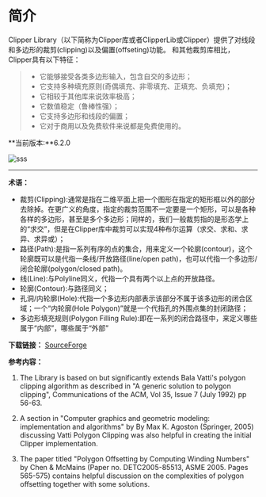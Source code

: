 # 简介

Clipper Library（以下简称为Clipper库或者ClipperLib或Clipper）提供了对线段和多边形的裁剪(clipping)以及偏置(offseting)功能。
和其他裁剪库相比，Clipper具有以下特征：
> - 它能够接受各类多边形输入，包含自交的多边形；
> - 它支持多种填充原则(奇偶填充、非零填充、正填充、负填充)；
> - 它相较于其他库来说效率极高；
> - 它数值稳定（鲁棒性强）；
> - 它支持多边形和线段的偏置；
> - 它对于商用以及免费软件来说都是免费使用的。

**当前版本:**6.2.0


![sss](https://downloadflies.com/blog-img/int.png)   

------

**术语：**
- 裁剪(Clipping):通常是指在二维平面上把一个图形在指定的矩形框以外的部分去除掉。在更广义的角度，指定的裁剪范围不一定要是一个矩形，可以是各种各样的多边形，甚至是多个多边形；同样的，我们一般裁剪指的是形态学上的“求交”，但是在Clipper库中裁剪可以实现4种布尔运算（求交、求和、求异、求异或）；
- 路径(Path):是指一系列有序的点的集合，用来定义一个轮廓(contour)，这个轮廓既可以是代指一条线/开放路径(line/open path)，也可以代指一个多边形/闭合轮廓(polygon/closed path)。
- 线(Line):与Polyline同义，代指一个具有两个以上点的开放路径。
- 轮廓(Contour):与路径同义；
- 孔洞/内轮廓(Hole):代指一个多边形内部表示该部分不属于该多边形的闭合区域；一个“内轮廓(Hole Polygon)”就是一个代指孔的外围点集的封闭路径；
- 多边形填充规则(Polygon Filling Rule):即在一系列的闭合路径中，来定义哪些属于“内部”，哪些属于“外部”

**下载链接：**
[SourceForge](https://sourceforge.net/projects/polyclipping/)

**参考内容：**
1. The Library is based on but significantly extends Bala Vatti's polygon clipping algorithm as described in "A generic solution to polygon clipping", Communications of the ACM, Vol 35, Issue 7 (July 1992) pp 56-63.

2. A section in "Computer graphics and geometric modeling: implementation and algorithms" by By Max K. Agoston (Springer, 2005) discussing Vatti Polygon Clipping was also helpful in creating the initial Clipper implementation.

3. The paper titled "Polygon Offsetting by Computing Winding Numbers" by Chen & McMains (Paper no. DETC2005-85513, ASME 2005. Pages 565-575) contains helpful discussion on the complexities of polygon offsetting together with some solutions.
